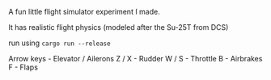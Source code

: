 A fun little flight simulator experiment I made.

It has realistic flight physics (modeled after the Su-25T from DCS)

run using `cargo run --release`

Arrow keys - Elevator / Ailerons
Z / X - Rudder
W / S - Throttle
B - Airbrakes
F - Flaps
